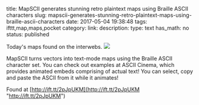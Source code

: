 title: MapSCII generates stunning retro plaintext maps using Braille ASCII characters
slug: mapscii-generates-stunning-retro-plaintext-maps-using-braille-ascii-characters
date: 2017-05-04 19:38:48
tags: ifttt,map,maps,pocket
category: 
link: 
description: 
type: text
has_math: no
status: published

Today's maps found on the interwebs. ![](/wp-content/uploads/2017/05/497a64e2-2b4a-11e7-9cf0-ed52ee0b89c0.png)  
  

MapSCII turns vectors into text-mode maps using the Braille ASCII character set. You can check out examples at ASCII Cinema, which provides animated embeds comprising of actual text! You can select, copy and paste the ASCII from it while it animates!  
  

Found at [http://ift.tt/2pJpUKM](http://ift.tt/2pJpUKM "http://ift.tt/2pJpUKM")



